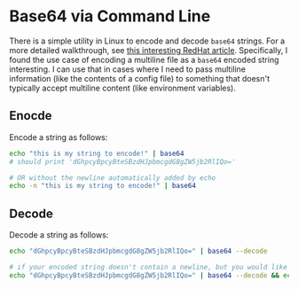 # Base64 via Command Line

There is a simple utility in Linux to encode and decode `base64` strings. For a more detailed walkthrough, see [this interesting RedHat article](https://www.redhat.com/sysadmin/base64-encoding). Specifically, I found the use case of encoding a multiline file as a `base64` encoded string interesting. I can use that in cases where I need to pass multiline information (like the contents of a config file) to something that doesn't typically accept multiline content (like environment variables).

## Enocde

Encode a string as follows:

```bash
echo "this is my string to encode!" | base64
# should print 'dGhpcyBpcyBteSBzdHJpbmcgdG8gZW5jb2RlIQo='

# OR without the newline automatically added by echo
echo -n "this is my string to encode!" | base64
```

## Decode

Decode a string as follows:

```bash
echo "dGhpcyBpcyBteSBzdHJpbmcgdG8gZW5jb2RlIQo=" | base64 --decode

# if your encoded string doesn't contain a newline, but you would like to print on anyways, just add an extra 'echo'
echo "dGhpcyBpcyBteSBzdHJpbmcgdG8gZW5jb2RlIQo=" | base64 --decode && echo
```
